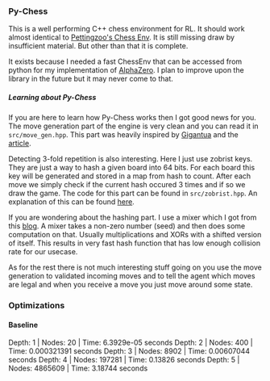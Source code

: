 ### Py-Chess

This is a well performing C++ chess environment for RL. It should work almost identical to [Pettingzoo's Chess Env](https://pettingzoo.farama.org/environments/classic/chess/). It is still missing draw by insufficient material. But other than that it is complete.

It exists because I needed a fast ChessEnv that can be accessed from python for my implementation of [AlphaZero](https://github.com/MoritzSchwerer/Alpha_Zero). 
I plan to improve upon the library in the future but it may never come to that.

##### Learning about Py-Chess

If you are here to learn how Py-Chess works then I got good news for you.
The move generation part of the engine is very clean and you can read it in `src/move_gen.hpp`.
This part was heavily inspired by [Gigantua](https://github.com/Gigantua/Gigantua) and the
[article](https://www.codeproject.com/Articles/5313417/Worlds-Fastest-Bitboard-Chess-Movegenerator).


Detecting 3-fold repetition is also interesting. Here I just use zobrist keys. They are just
a way to hash a given board into 64 bits. For each board this key will be generated and stored
in a map from hash to count. After each move we simply check if the current hash
occured 3 times and if so we draw the game. The code for this part can be found in 
`src/zobrist.hpp`. An explanation of this can be found [here](https://www.chessprogramming.org/Zobrist_Hashing).


If you are wondering about the hashing part. I use a mixer which I got from this [blog](https://jonkagstrom.com/bit-mixer-construction/).
A mixer takes a non-zero number (seed) and then does some computation on that. Usually multiplications and XORs with a shifted version of itself.
This results in very fast hash function that has low enough collision rate for our usecase.


As for the rest there is not much interesting stuff going on you use the move generation to validated
incoming moves and to tell the agent which moves are legal and when you receive a move
you just move around some state.


### Optimizations

#### Baseline
Depth: 1 | Nodes: 20 | Time: 6.3929e-05 seconds
Depth: 2 | Nodes: 400 | Time: 0.000321391 seconds
Depth: 3 | Nodes: 8902 | Time: 0.00607044 seconds
Depth: 4 | Nodes: 197281 | Time: 0.13826 seconds
Depth: 5 | Nodes: 4865609 | Time: 3.18744 seconds
